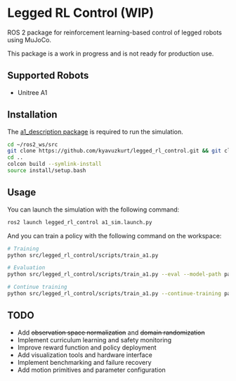 # Legged RL Control (WIP)
ROS 2 package for reinforcement learning-based control of legged robots using MuJoCo.

This package is a work in progress and is not ready for production use. 

## Supported Robots
- Unitree A1

## Installation

The  [a1_description package](https://github.com/kyavuzkurt/a1_description.git) is required to run the simulation.

```bash
cd ~/ros2_ws/src
git clone https://github.com/kyavuzkurt/legged_rl_control.git && git clone https://github.com/kyavuzkurt/a1_description.git
cd ..
colcon build --symlink-install
source install/setup.bash
```

## Usage

You can launch the simulation with the following command:

```bash
ros2 launch legged_rl_control a1_sim.launch.py
```

And you can train a policy with the following command on the workspace:

```bash
# Training
python src/legged_rl_control/scripts/train_a1.py

# Evaluation
python src/legged_rl_control/scripts/train_a1.py --eval --model-path path/to/ppo_model.zip

# Continue training
python src/legged_rl_control/scripts/train_a1.py --continue-training path/to/ppo_checkpoint.zip
```


## TODO
- Add ~~observation space normalization~~ and ~~domain randomization~~
- Implement curriculum learning and safety monitoring
- Improve reward function and policy deployment
- Add visualization tools and hardware interface
- Implement benchmarking and failure recovery
- Add motion primitives and parameter configuration
